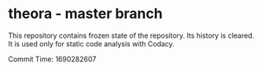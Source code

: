# theora - master branch

This repository contains frozen state of the repository.
Its history is cleared. It is used only for static code
analysis with Codacy.

Commit Time: 1690282607
